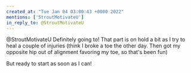 ```yaml
---
created_at: "Tue Jan 04 03:00:43 +0000 2022"
mentions: ['StroutMotivateU']
in_reply_to: @StroutMotivateU
---
```


@StroutMotivateU Definitely going to! That part is on hold a bit as I try to heal a couple of injuries (think I broke a toe the other day. Then got my opposite hip out of alignment favoring my toe, so that's been fun)

But ready to start as soon as I can!